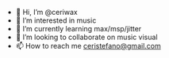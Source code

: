 - 👋 Hi, I’m @ceriwax
- 👀 I’m interested in music
- 🌱 I’m currently learning max/msp/jitter
- 💞️ I’m looking to collaborate on music visual
- 📫 How to reach me ceristefano@gmail.com

<!---
ceriwax/ceriwax is a ✨ special ✨ repository because its `README.md` (this file) appears on your GitHub profile.
You can click the Preview link to take a look at your changes.
--->
